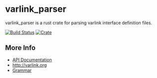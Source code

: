 # varlink_parser
varlink_parser is a rust crate for parsing varlink interface definition files.

[![Build Status](https://travis-ci.org/varlink/rust.svg?branch=master)](https://travis-ci.org/varlink/rust)
[![Crate](https://img.shields.io/crates/v/varlink_parser.svg)](https://crates.io/crates/varlink_parser)

## More Info
* [API Documentation](https://docs.rs/varlink_parser/)
* http://varlink.org
* [Grammar](https://varlink.org/Interface-Definition)
